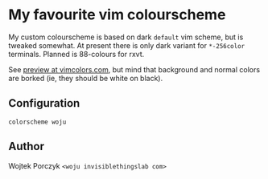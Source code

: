 My favourite vim colourscheme
=============================

My custom colourscheme is based on dark `default` vim scheme, but is tweaked
somewhat. At present there is only dark variant for `*-256color` terminals.
Planned is 88-colours for rxvt.

See [preview at vimcolors.com](https://vimcolors.org/287/woju/dark), but mind
that background and normal colors are borked (ie, they should be white on
black).

Configuration
-------------

    colorscheme woju

Author
------

Wojtek Porczyk `<woju invisiblethingslab com>`

